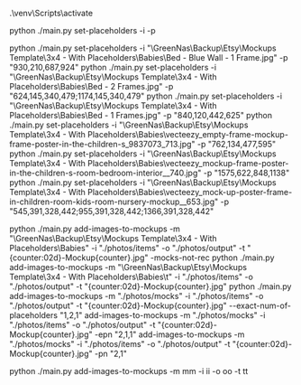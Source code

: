 .\venv\Scripts\activate

python ./main.py set-placeholders -i -p




python ./main.py set-placeholders -i "\\GreenNas\Backup\Etsy\Mockups Template\3x4 - With Placeholders\Babies\Bed - Blue Wall - 1 Frame.jpg" -p "930,210,687,924"
python ./main.py set-placeholders -i "\\GreenNas\Backup\Etsy\Mockups Template\3x4 - With Placeholders\Babies\Bed - 2 Frames.jpg" -p "624,145,340,479;1174,145,340,479"
python ./main.py set-placeholders -i "\\GreenNas\Backup\Etsy\Mockups Template\3x4 - With Placeholders\Babies\Bed - 1 Frames.jpg" -p "840,120,442,625"
python ./main.py set-placeholders -i "\\GreenNas\Backup\Etsy\Mockups Template\3x4 - With Placeholders\Babies\vecteezy_empty-frame-mockup-frame-poster-in-the-children-s_9837073_713.jpg" -p "762,134,477,595"
python ./main.py set-placeholders -i "\\GreenNas\Backup\Etsy\Mockups Template\3x4 - With Placeholders\Babies\vecteezy_mockup-frame-poster-in-the-children-s-room-bedroom-interior__740.jpg" -p "1575,622,848,1138"
python ./main.py set-placeholders -i "\\GreenNas\Backup\Etsy\Mockups Template\3x4 - With Placeholders\Babies\vecteezy_mock-up-poster-frame-in-children-room-kids-room-nursery-mockup__653.jpg" -p "545,391,328,442;955,391,328,442;1366,391,328,442"

python ./main.py add-images-to-mockups -m "\\GreenNas\Backup\Etsy\Mockups Template\3x4 - With Placeholders\Babies" -i "./photos/items" -o "./photos/output" -t "{counter:02d}-Mockup{counter}.jpg"  -mocks-not-rec
python ./main.py add-images-to-mockups -m "\\GreenNas\Backup\Etsy\Mockups Template\3x4 - With Placeholders\Babies\t" -i "./photos/items" -o "./photos/output" -t "{counter:02d}-Mockup{counter}.jpg"
python ./main.py add-images-to-mockups -m "./photos/mocks" -i "./photos/items" -o "./photos/output" -t "{counter:02d}-Mockup{counter}.jpg" --exact-num-of-placeholders "1,2,1"
                 add-images-to-mockups -m "./photos/mocks" -i "./photos/items" -o "./photos/output" -t "{counter:02d}-Mockup{counter}.jpg" -epn "2,1,1"
                 add-images-to-mockups -m "./photos/mocks" -i "./photos/items" -o "./photos/output" -t "{counter:02d}-Mockup{counter}.jpg" -pn "2,1"



python ./main.py add-images-to-mockups -m mm -i ii -o oo -t tt
